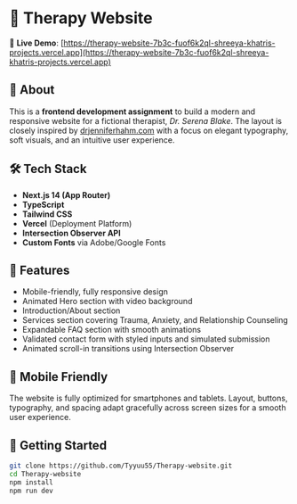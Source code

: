 # 🧠 Therapy Website 

🔗 **Live Demo**: [https://therapy-website-7b3c-fuof6k2ql-shreeya-khatris-projects.vercel.app](https://therapy-website-7b3c-fuof6k2ql-shreeya-khatris-projects.vercel.app)

## 📌 About

This is a **frontend development assignment** to build a modern and responsive website for a fictional therapist, *Dr. Serena Blake*. The layout is closely inspired by [drjenniferhahm.com](https://www.drjenniferhahm.com/) with a focus on elegant typography, soft visuals, and an intuitive user experience.

## 🛠️ Tech Stack

- **Next.js 14 (App Router)**
- **TypeScript**
- **Tailwind CSS**
- **Vercel** (Deployment Platform)
- **Intersection Observer API**
- **Custom Fonts** via Adobe/Google Fonts

## 🎯 Features

- Mobile-friendly, fully responsive design
- Animated Hero section with video background
- Introduction/About section
- Services section covering Trauma, Anxiety, and Relationship Counseling
- Expandable FAQ section with smooth animations
- Validated contact form with styled inputs and simulated submission
- Animated scroll-in transitions using Intersection Observer

## 📱 Mobile Friendly

The website is fully optimized for smartphones and tablets. Layout, buttons, typography, and spacing adapt gracefully across screen sizes for a smooth user experience.


## 🚀 Getting Started

```bash
git clone https://github.com/Tyyuu55/Therapy-website.git
cd Therapy-website
npm install
npm run dev
